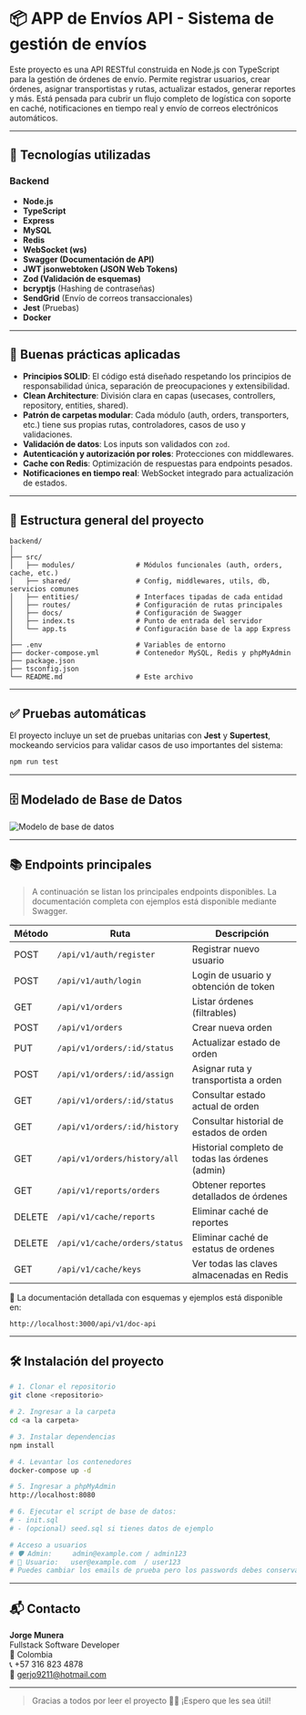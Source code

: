 # 📦 APP de Envíos API - Sistema de gestión de envíos

Este proyecto es una API RESTful construida en Node.js con TypeScript para la gestión de órdenes de envío. Permite registrar usuarios, crear órdenes, asignar transportistas y rutas, actualizar estados, generar reportes y más. Está pensada para cubrir un flujo completo de logística con soporte en caché, notificaciones en tiempo real y envío de correos electrónicos automáticos.

---

## 🚀 Tecnologías utilizadas

### Backend
- **Node.js**
- **TypeScript**
- **Express**
- **MySQL**
- **Redis**
- **WebSocket (ws)**
- **Swagger (Documentación de API)**
- **JWT jsonwebtoken (JSON Web Tokens)**
- **Zod (Validación de esquemas)**
- **bcryptjs** (Hashing de contraseñas)
- **SendGrid** (Envío de correos transaccionales)
- **Jest** (Pruebas)
- **Docker**

---

## 🧰 Buenas prácticas aplicadas

- **Principios SOLID**: El código está diseñado respetando los principios de responsabilidad única, separación de preocupaciones y extensibilidad.
- **Clean Architecture**: División clara en capas (usecases, controllers, repository, entities, shared).
- **Patrón de carpetas modular**: Cada módulo (auth, orders, transporters, etc.) tiene sus propias rutas, controladores, casos de uso y validaciones.
- **Validación de datos**: Los inputs son validados con `zod`.
- **Autenticación y autorización por roles**: Protecciones con middlewares.
- **Cache con Redis**: Optimización de respuestas para endpoints pesados.
- **Notificaciones en tiempo real**: WebSocket integrado para actualización de estados.

---

## 🧱 Estructura general del proyecto

```
backend/
│
├── src/
│   ├── modules/               # Módulos funcionales (auth, orders, cache, etc.)
│   ├── shared/                # Config, middlewares, utils, db, servicios comunes
│   ├── entities/              # Interfaces tipadas de cada entidad
│   ├── routes/                # Configuración de rutas principales
│   ├── docs/                  # Configuración de Swagger
│   ├── index.ts               # Punto de entrada del servidor
│   └── app.ts                 # Configuración base de la app Express
│
├── .env                       # Variables de entorno
├── docker-compose.yml         # Contenedor MySQL, Redis y phpMyAdmin
├── package.json
├── tsconfig.json
└── README.md                  # Este archivo
```

---

## ✅ Pruebas automáticas

El proyecto incluye un set de pruebas unitarias con **Jest** y **Supertest**, mockeando servicios para validar casos de uso importantes del sistema:

```bash
npm run test
```

---

## 🗄️ Modelado de Base de Datos

![Modelo de base de datos](ruta/a/tu/imagen.png)

---

## 📚 Endpoints principales

> A continuación se listan los principales endpoints disponibles. La documentación completa con ejemplos está disponible mediante Swagger.

| Método | Ruta                             | Descripción                                        |
|--------|----------------------------------|----------------------------------------------------|
| POST   | `/api/v1/auth/register`         | Registrar nuevo usuario                            |
| POST   | `/api/v1/auth/login`            | Login de usuario y obtención de token              |
| GET    | `/api/v1/orders`                | Listar órdenes (filtrables)             |
| POST   | `/api/v1/orders`                | Crear nueva orden                                  |
| PUT    | `/api/v1/orders/:id/status`     | Actualizar estado de orden                         |
| POST   | `/api/v1/orders/:id/assign`     | Asignar ruta y transportista a orden               |
| GET    | `/api/v1/orders/:id/status`     | Consultar estado actual de orden                   |
| GET    | `/api/v1/orders/:id/history`    | Consultar historial de estados de orden            |
| GET    | `/api/v1/orders/history/all`    | Historial completo de todas las órdenes (admin)    |
| GET    | `/api/v1/reports/orders`        | Obtener reportes detallados de órdenes             |
| DELETE | `/api/v1/cache/reports`         | Eliminar caché de reportes                         |
| DELETE | `/api/v1/cache/orders/status`   | Eliminar caché de estatus de ordenes               |
| GET    | `/api/v1/cache/keys`            | Ver todas las claves almacenadas en Redis          |

📄 La documentación detallada con esquemas y ejemplos está disponible en:

```
http://localhost:3000/api/v1/doc-api
```

---

## 🛠️ Instalación del proyecto

```bash
# 1. Clonar el repositorio
git clone <repositorio>

# 2. Ingresar a la carpeta
cd <a la carpeta>

# 3. Instalar dependencias
npm install

# 4. Levantar los contenedores
docker-compose up -d

# 5. Ingresar a phpMyAdmin
http://localhost:8080

# 6. Ejecutar el script de base de datos:
# - init.sql
# - (opcional) seed.sql si tienes datos de ejemplo

# Acceso a usuarios
# 🛡️ Admin:     admin@example.com / admin123
# 👤 Usuario:   user@example.com  / user123
# Puedes cambiar los emails de prueba pero los passwords debes conservarlos ya que se crean hasheados
```

---

## 📬 Contacto

**Jorge Munera**  
Fullstack Software Developer  
📍 Colombia  
📞 +57 316 823 4878  
📧 gerjo9211@hotmail.com  

---

> Gracias a todos por leer el proyecto 🙌🏼 ¡Espero que les sea útil!
